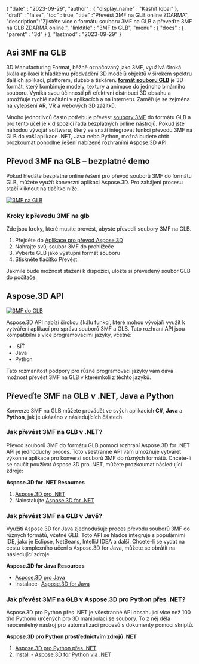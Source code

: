 {
  "date" : "2023-09-29",
  "author" : {
    "display_name" : "Kashif Iqbal"
},
  "draft" : "false",
  "toc" : true,
  "title" :"Převést 3MF na GLB online ZDARMA",
  "description":"Zjistěte více o formátu souboru 3MF na GLB a převeďte 3MF na GLB ZDARMA online.",
  "linktitle" : "3MF to GLB",
  "menu" : {
    "docs" : {
      "parent" : "3d"
}
},
  "lastmod" : "2023-09-29"
}

## Asi 3MF na GLB

3D Manufacturing Format, běžně označovaný jako 3MF, využívá široká škála aplikací k hladkému předvádění 3D modelů objektů v širokém spektru dalších aplikací, platforem, služeb a tiskáren. **[formát souboru GLB](/cs/3d/glb/)** je 3D formát, který kombinuje modely, textury a animace do jednoho binárního souboru. Vyniká svou účinností při efektivní distribuci 3D obsahu a umožňuje rychlé načítání v aplikacích a na internetu. Zaměřuje se zejména na vylepšení AR, VR a webových 3D zážitků.

Mnoho jednotlivců často potřebuje převést [soubory 3MF](/cs/3d/3mf/) do formátu GLB a pro tento účel je k dispozici řada bezplatných online nástrojů. Pokud jste náhodou vývojář softwaru, který se snaží integrovat funkci převodu 3MF na GLB do vaší aplikace .NET, Java nebo Python, možná budete chtít prozkoumat pohodlné řešení nabízené rozhraními Aspose.3D API.

## Převod 3MF na GLB – bezplatné demo

Pokud hledáte bezplatné online řešení pro převod souborů 3MF do formátu GLB, můžete využít konverzní aplikaci Aspose.3D. Pro zahájení procesu stačí kliknout na tlačítko níže.

[![3MF na GLB](../3mf-to-glb.png)](https://products.aspose.app/3d/conversion/)

### Kroky k převodu 3MF na glb

Zde jsou kroky, které musíte provést, abyste převedli soubory 3MF na GLB.

1. Přejděte do [Aplikace pro převod Aspose.3D](https://products.aspose.app/3d/conversion/)
1. Nahrajte svůj soubor 3MF do prohlížeče
1. Vyberte GLB jako výstupní formát souboru
1. Stiskněte tlačítko Převést

Jakmile bude možnost stažení k dispozici, uložte si převedený soubor GLB do počítače.

## Aspose.3D API

[![3MF do GLB](../try-aspose-3d.png)](https://products.aspose.com/3d/)

Aspose.3D API nabízí širokou škálu funkcí, které mohou vývojáři využít k vytváření aplikací pro správu souborů 3MF a GLB. Tato rozhraní API jsou kompatibilní s více programovacími jazyky, včetně:

* .SÍŤ
* Java
* Python

Tato rozmanitost podpory pro různé programovací jazyky vám dává možnost převést 3MF na GLB v kterémkoli z těchto jazyků.

## Převeďte 3MF na GLB v .NET, Java a Python

Konverze 3MF na GLB můžete provádět ve svých aplikacích **C#**, **Java** a **Python**, jak je ukázáno v následujících částech.

### Jak převést 3MF na GLB v .NET?

Převod souborů 3MF do formátu GLB pomocí rozhraní Aspose.3D for .NET API je jednoduchý proces. Toto všestranné API vám umožňuje vytvářet výkonné aplikace pro konverzi souborů 3MF do různých formátů. Chcete-li se naučit používat Aspose.3D pro .NET, můžete prozkoumat následující zdroje:

**Aspose.3D for .NET Resources**

1. [Aspose.3D pro .NET](https://products.aspose.com/3d/net/)
1. Nainstalujte [Aspose.3D for .NET](https://docs.aspose.com/3d/net/installation/)

### Jak převést 3MF na GLB v Javě?

Využití Aspose.3D for Java zjednodušuje proces převodu souborů 3MF do různých formátů, včetně GLB. Toto API se hladce integruje s populárními IDE, jako je Eclipse, NetBeans, IntelliJ IDEA a další. Chcete-li se vydat na cestu komplexního učení s Aspose.3D for Java, můžete se obrátit na následující zdroje.

**Aspose.3D for Java Resources**

* [Aspose.3D pro Java](https://products.aspose.com/3d/java/)
* Instalace- [Aspose.3D for Java](https://docs.aspose.com/3d/java/installation/)

### Jak převést 3MF na GLB v Aspose.3D pro Python přes .NET?

Aspose.3D pro Python přes .NET je všestranné API obsahující více než 100 tříd Pythonu určených pro 3D manipulaci se soubory. To z něj dělá neocenitelný nástroj pro automatizaci procesů s dokumenty pomocí skriptů.

**Aspose.3D pro Python prostřednictvím zdrojů .NET**

1. [Aspose.3D pro Python přes .NET](https://products.aspose.com/3d/python-net/)
1. Install - [Aspose.3D for Python via .NET](https://releases.aspose.com/3d/python-net/)
